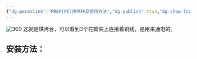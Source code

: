 ```yaml
---
{"dg-permalink":"PREP(PC)烘烤样品使用方法","dg-publish":true,"dg-show-local-graph":true,"permalink":"/PREP(PC)烘烤样品使用方法/","dgShowLocalGraph":true,"dgPassFrontmatter":true}
---
```


![300](/img/user/素材/IMG_20230407_102444.jpg)
这就是烘烤台，可以看到3个花瓣夹上连接着铜线，是用来通电的。
## 安装方法：